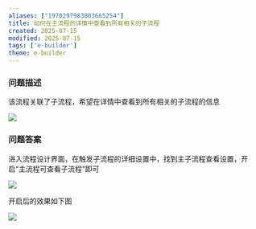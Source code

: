 ```yaml
---
aliases: ["1970297983803665254"]
title: 如何在主流程的详情中查看到所有相关的子流程
created: 2025-07-15
modified: 2025-07-15
tags: ['e-builder']
theme: e-builder
---
```


### 问题描述

该流程关联了子流程，希望在详情中查看到所有相关的子流程的信息

![](80a540c8444ef10b04e47a3b82ac851c.jpg)

### 问题答案

进入流程设计界面，在触发子流程的详细设置中，找到主子流程查看设置，开启“主流程可查看子流程”即可

![](5f945ff5d0a2daefab841183f8101cbb.jpg)

开启后的效果如下图

![](aead5aea26ee0a61fe3a0b6ed8acd4b1.jpg)